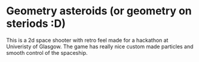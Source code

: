 # Geometry asteroids (or geometry on steriods :D)
This is a 2d space shooter with retro feel made for a hackathon at Univeristy of Glasgow.
The game has really nice custom made particles and smooth control of the spaceship.
